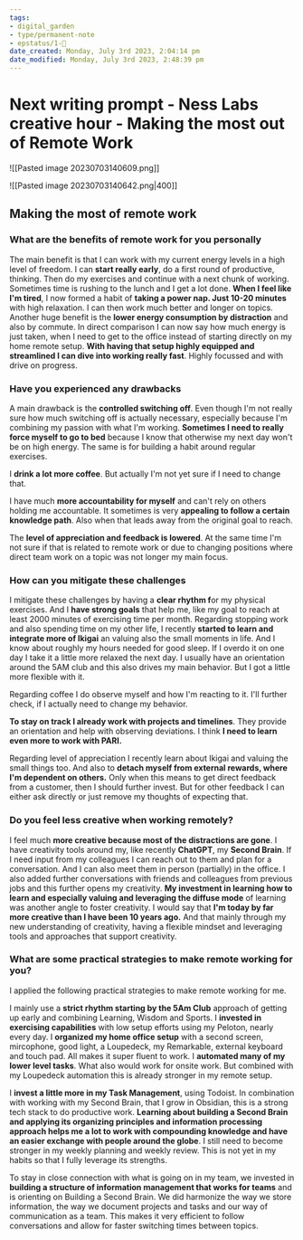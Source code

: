 ```yaml
---
tags:
- digital_garden
- type/permanent-note
- epstatus/1-🌱
date_created: Monday, July 3rd 2023, 2:04:14 pm
date_modified: Monday, July 3rd 2023, 2:48:39 pm
---
```

# Next writing prompt - Ness Labs creative hour - Making the most out of Remote Work

![[Pasted image 20230703140609.png]]

![[Pasted image 20230703140642.png|400]]
## Making the most of remote work
### What are the benefits of remote work for you personally
The main benefit is that I can work with my current energy levels in a high level of freedom. I can **start really early**, do a first round of productive, thinking. Then do my exercises and continue with a next chunk of working. Sometimes time is rushing to the lunch and I get a lot done. **When I feel like I'm tired**, I now formed a habit of **taking a power nap. Just 10-20 minutes** with high relaxation. I can then work much better and longer on topics.
Another huge benefit is the **lower energy consumption by distraction** and also by commute. In direct comparison I can now say how much energy is just taken, when I need to get to the office instead of starting directly on my home remote setup. **With having that setup highly equipped and streamlined I can dive into working really fast**. Highly focussed and with drive on progress.

### Have you experienced any drawbacks
A main drawback is the **controlled switching off**. Even though I'm not really sure how much switching off is actually necessary, especially because I'm combining my passion with what I'm working. **Sometimes I need to really force myself to go to bed** because I know that otherwise my next day won't be on high energy. The same is for building a habit around regular exercises.

I **drink a lot more coffee**. But actually I'm not yet sure if I need to change that.

I have much **more accountability for myself** and can't rely on others holding me accountable. It sometimes is very **appealing to follow a certain knowledge path**. Also when that leads away from the original goal to reach.

The **level of appreciation and feedback is lowered**. At the same time I'm not sure if that is related to remote work or due to changing positions where direct team work on a topic was not longer my main focus.

### How can you mitigate these challenges
I mitigate these challenges by having a **clear rhythm f**or my physical exercises. And I **have strong goals** that help me, like my goal to reach at least 2000 minutes of exercising time per month. Regarding stopping work and also spending time on my other life, I recently **started to learn and integrate more of Ikigai** an valuing also the small moments in life. And I know about roughly my hours needed for good sleep. If I overdo it on one day I take it a little more relaxed the next day. I usually have an orientation around the 5AM club and this also drives my main behavior. But I got a little more flexible with it.

Regarding coffee I do observe myself and how I'm reacting to it. I'll further check, if I actually need to change my behavior.

**To stay on track I already work with projects and timelines**. They provide an orientation and help with observing deviations. I think **I need to learn even more to work with PARI.**

Regarding level of appreciation I recently learn about Ikigai and valuing the small things too. And also to **detach myself from external rewards, where I'm dependent on others.** Only when this means to get direct feedback from a customer, then I should further invest. But for other feedback I can either ask directly or just remove my thoughts of expecting that.

### Do you feel less creative when working remotely?
I feel much **more creative because most of the distractions are gone**. I have creativity tools around my, like recently **ChatGPT**, my **Second Brain**. If I need input from my colleagues I can reach out to them and plan for a conversation. And I can also meet them in person (partially) in the office. 
I also added further conversations with friends and colleagues from previous jobs and this further opens my creativity. **My investment in learning how to learn and especially valuing and leveraging the diffuse mode** of learning was another angle to foster creativity. 
I would say that **I'm today by far more creative than I have been 10 years ago.** And that mainly through my new understanding of creativity, having a flexible mindset and leveraging tools and approaches that support creativity.

### What are some practical strategies to make remote working for you?
I applied the following practical strategies to make remote working for me.

I mainly use a **strict rhythm starting by the 5Am Club** approach of getting up early and combining Learning, Wisdom and Sports. I **invested in exercising capabilities** with low setup efforts using my Peloton, nearly every day. 
I **organized my home office setup** with a second screen, mircophone, good light, a Loupedeck, my Remarkable, external keyboard and touch pad. All makes it super fluent to work. 
I **automated many of my lower level tasks**. What also would work for onsite work. But combined with my Loupedeck automation this is already stronger in my remote setup.

I **invest a little more in my Task Management**, using Todoist. In combination with working with my Second Brain, that I grow in Obsidian, this is a strong tech stack to do productive work.
**Learning about building a Second Brain and applying its organizing principles and information processing approach helps me a lot to work with compounding knowledge and have an easier exchange with people around the globe**. I still need to become stronger in my weekly planning and weekly review. This is not yet in my habits so that I fully leverage its strengths.

To stay in close connection with what is going on in my team, we invested in **building a structure of information management that works for teams** and is orienting on Building a Second Brain. We did harmonize the way we store information, the way we document projects and tasks and our way of communication as a team. This makes it very efficient to follow conversations and allow for faster switching times between topics.
